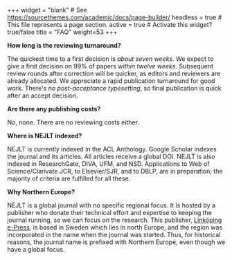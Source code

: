 +++
widget = "blank"  # See https://sourcethemes.com/academic/docs/page-builder/
headless = true  # This file represents a page section.
active = true  # Activate this widget? true/false
title = "FAQ"
weight=53
+++

**How long is the reviewing turnaround?**

The quickest time to a first decision is *about seven weeks*. We expect to give a first decision on 99% of papers *within twelve weeks*. Subsequent review rounds after correction will be quicker, as editors and reviewers are already allocated. We appreciate a rapid publication turnaround for good work. There's *no post-acceptance typesetting*, so final publication is quick after an accept decision.

**Are there any publishing costs?**

No, none. There are no reviewing costs either.

**Where is NEJLT indexed?**

NEJLT is currently indexed in the ACL Anthology. Google Scholar indexes the journal and its articles. All articles receive a global DOI. NEJLT is also indexed in ResearchGate, DIVA, UFM, and NSD. Applications to Web of Science/Clarivate JCR, to Elsevier/SJR, and to DBLP, are in preparation; the majority of criteria are fulfilled for all these.

**Why Northern Europe?**

NEJLT is a global journal with no specific regional focus. It is hosted by a publisher who donate their technical effort and expertise to keeping the journal running, so we can focus on the research. This publisher, [Linköping e-Press](https://liu.se/en/article/epress), is based in Sweden which lies in north Europe, and the region was incorporated in the name when the journal was started. Thus, for historical reasons, the journal name is prefixed with Northern Europe, even though we have a global focus.
